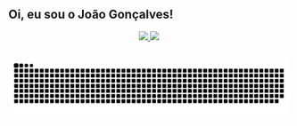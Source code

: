## Oi, eu sou o João Gonçalves!
<div align="center">
  <a href="https://github.com/Joao-G-oncalves">
  <img height="180em" src="https://github-readme-stats.vercel.app/api?username=Joao-G-oncalves&show_icons=true&theme=dracula&include_all_commits=true&count_private=true"/>
  <img height="180em" src="https://github-readme-stats.vercel.app/api/top-langs/?username=Joao-G-oncalves&layout=compact&langs_count=7&theme=dracula"/>
</div>
  
  ##
 
<div> 
 
  ![Snake animation](https://github.com/Joao-G-oncalves/Joao-G-oncalves/blob/output/github-contribution-grid-snake.svg)
 
</div>
